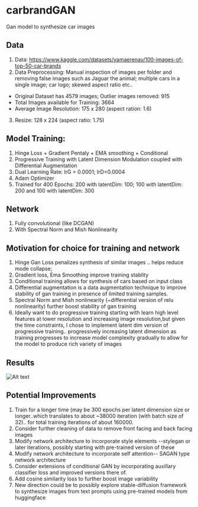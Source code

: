 # carbrandGAN
Gan model to synthesize car images

## Data
1. Data: https://www.kaggle.com/datasets/yamaerenay/100-images-of-top-50-car-brands
2. Data Preprocessing: Manual inspection of images per folder and removing false images such as Jaguar the animal; multiple cars in a single image; car logo; skewed aspect ratio etc..
  * Original Dataset has 4579 images; Outlier images removed: 915 
  * Total Images available for Training: 3664
  * Average Image Resolution: 175 x 280 (aspect ration: 1.6)
3. Resize: 128 x 224 (aspect ratio: 1.75)
## Model Training:
1. Hinge Loss  + Gradient Pentaly + EMA smoothing + Conditional 
2. Progressive Training with Latent Dimension Modulation coupled with Differential Augmentation
3. Dual Learning Rate: lrG = 0.0001; lrD=0.0004
4. Adam Optimizer
5. Trained for 400 Epochs: 200 with latentDim: 100; 100 with latentDim: 200 and 100 with latentDim: 300
## Network
1. Fully convolutional (like DCGAN)
2. With Spectral Norm and Mish Nonlinearity

## Motivation for choice for training and network
1. Hinge Gan Loss penalizes synthesis of similar images .. helps reduce mode collapse; 
2. Gradient loss, Ema Smoothing improve training stablity
3. Conditional training allows for synthesis of cars based on input class 
4. Differential augmentation is a data augmentation technique to improve stability of gan training in presence of limited training samples.
5. Spectral Norm and Mish nonlinearity (~differential version of relu nonlinearity) further boost stability of gan training
6. Ideally want to do progressive training starting with learn high level features at lower resolution and increasing image resolution,but given the time constraints, I chose to implement latent dim version of progressive training.. progressively increasing latent dimension as training progresses to increase model complexity gradually to allow for the model to produce rich variety of images
## Results
![Alt text](relative/images/DiscLoss.png?raw=true "Discriminator Loss")
## Potential Improvements
1. Train for a longer time (may be 300 epochs per latent dimension size or longer..which translates to about ~38000 iteration (with batch size of 32).. for total training iterations of about 160000.
2. Consider further cleaning of data to remove front facing and back facing images
3. Modify network architecture to incorporate style elements --stylegan or later iterations, possibly starting with pre-trained version of these
4. Modify network architecture to incorporate self attention-- SAGAN type network architecture
5. Consider extensions of conditional GAN by incorporating auxillary classifier loss and improved versions there of.
6. Add cosine similarity loss to further boost image variability
7. New direction could be to possibly explore stable-diffusion framework to synthesize images from text prompts using pre-trained models from huggingface




